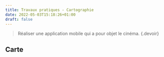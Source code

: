```yaml
---
title: Travaux pratiques - Cartographie
date: 2022-05-03T15:18:26+01:00
draft: false
---
```


> Réaliser une application mobile qui a pour objet le cinéma.
{.devoir}

## Carte

